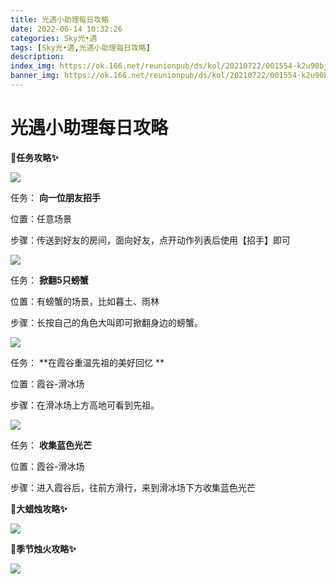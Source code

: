 ```yaml
---
title: 光遇小助理每日攻略
date: 2022-06-14 10:32:26
categories: Sky光•遇
tags: [Sky光•遇,光遇小助理每日攻略]
description: 
index_img: https://ok.166.net/reunionpub/ds/kol/20210722/001554-k2u90bj7ay.png?imageView&thumbnail=600x0&type=jpg
banner_img: https://ok.166.net/reunionpub/ds/kol/20210722/001554-k2u90bj7ay.png?imageView&thumbnail=600x0&type=jpg
---
```

# 光遇小助理每日攻略
**🎉任务攻略✨**

![](https://ok.166.net/reunionpub/ds/kol/20220614/000536-dv8w2se9ry.png)

任务： **向一位朋友招手**

位置：任意场景

步骤：传送到好友的房间，面向好友，点开动作列表后使用【招手】即可

![](https://ok.166.net/reunionpub/ds/kol/20220613/000626-atefy0jv1s.png)

任务： **掀翻5只螃蟹**

位置：有螃蟹的场景，比如暮土、雨林

步骤：长按自己的角色大叫即可掀翻身边的螃蟹。

![](https://ok.166.net/reunionpub/ds/kol/20220614/000615-o3ua0jcieg.png)

任务： **在霞谷重温先祖的美好回忆  **

位置：霞谷-滑冰场

步骤：在滑冰场上方高地可看到先祖。

  

![](https://ok.166.net/reunionpub/ds/kol/20220614/000645-volpcn05ta.png)

任务： **收集蓝色光芒**

位置：霞谷-滑冰场

步骤：进入霞谷后，往前方滑行，来到滑冰场下方收集蓝色光芒

 **🎉大蜡烛攻略✨**

![](https://ok.166.net/reunionpub/ds/kol/20220614/000753-nwty0shb26.png)

  

 **🎉季节烛火攻略✨**

![](https://ok.166.net/reunionpub/ds/kol/20220614/001020-yjsdz80psb.png)

  

  

